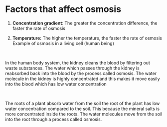 # Factors that affect osmosis

1.	**Concentration gradient**:
The greater the concentration difference, the faster the rate of osmosis

2.	**Temperature:**
The higher the temperature, the faster the rate of osmosis
Example of osmosis in a living cell (human being)


<br>

In the human body system, the kidney cleans the blood by filtering out waste substances.  The water which passes through the kidney is reabsorbed back into the blood by the process called osmosis.  The water molecule in the kidney is highly concentrated and this makes it move easily into the blood which has low water concentration


<br>

The roots of a plant absorb water from the soil the root of the plant has low water concentration compared to the soil.  This because the mineral salts is more concentrated inside the roots.  The water molecules move from the soil into the root through a process called osmosis.  
